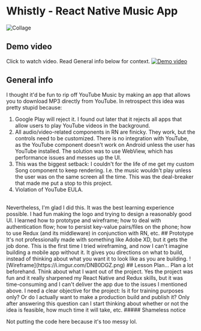 ﻿# Whistly - React Native Music App
![Collage](https://i.imgur.com/T8PRCx3.png)
## Demo video
Click to watch video. Read General info below for context.
[
![Demo video](https://i.imgur.com/GdnIrjL.png)](https://www.youtube.com/watch?v=2qI87Yws7vc)
## General info
I thought it'd be fun to rip off YouTube Music by making an app that allows you to download MP3 directly from YouTube. In retrospect this idea was pretty stupid because:
1. Google Play will reject it. I found out later that it rejects all apps that allow users to play YouTube videos in the background.
2. All audio/video-related components in RN are finicky. They work, but the controls need to be customized. There is no integration with YouTube, as the YouTube component doesn't work on Android unless the user has YouTube installed. The solution was to use WebView, which has performance issues and messes up the UI.
3. This was the biggest setback: I couldn't for the life of me get my custom Song component to keep rendering. I.e. the music wouldn't play unless the user was on the same screen all the time. This was the deal-breaker that made me put a stop to this project.
4. Violation of YouTube EULA.
<br>
Nevertheless, I'm glad I did this. It was the best learning experience possible. I had fun making the logo and trying to design a reasonably good UI. I learned how to prototype and wireframe; how to deal with authentication flow; how to persist key-value pairs/files on the phone; how to use Redux (and its middleware) in conjunction with RN, etc.
## Prototype
It's not professionally made with something like Adobe XD, but it gets the job done. This is the first time I tried wireframing, and now I can't imagine building a mobile app without it. It gives you directions on what to build, instead of thinking about what you want it to look like as you are building.
![Wireframe](https://i.imgur.com/DNB0DGZ.png)
## Lesson
Plan... Plan a lot beforehand. Think about what I want out of the project. Yes the project was fun and it really sharpened my React Native and Redux skills, but it was time-consuming and I can't deliver the app due to the issues I mentioned above. I need a clear objective for the project: Is it for training purposes only? Or do I actually want to make a production build and publish it? Only after answering this question can I start thinking about whether or not the idea is feasible, how much time it will take, etc.
##### Shameless notice

Not putting the code here because it's too messy lol.

